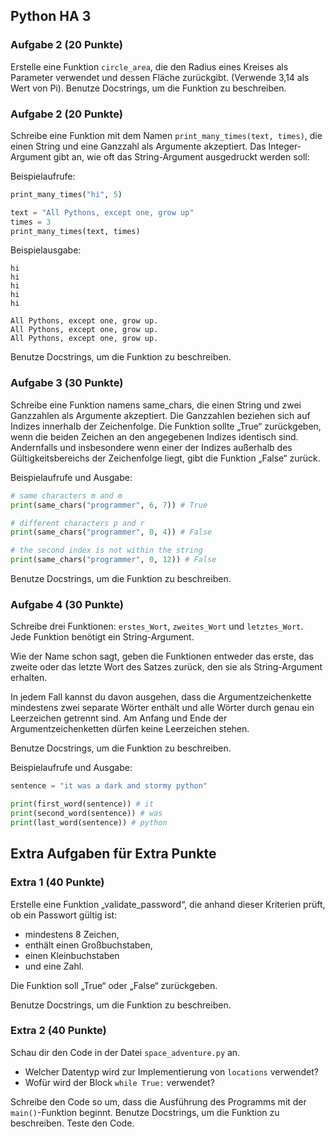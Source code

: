 ## Python HA 3

### Aufgabe 2 (20 Punkte)
Erstelle eine Funktion `circle_area`, die den Radius eines Kreises als Parameter verwendet und dessen Fläche zurückgibt. (Verwende 3,14 als Wert von Pi). Benutze Docstrings, um die Funktion zu beschreiben.

### Aufgabe 2 (20 Punkte)

Schreibe eine Funktion mit dem Namen `print_many_times(text, times)`, die einen String und eine Ganzzahl als Argumente akzeptiert. Das Integer-Argument gibt an, wie oft das String-Argument ausgedruckt werden soll:

Beispielaufrufe:

```python
print_many_times("hi", 5)

text = "All Pythons, except one, grow up"
times = 3
print_many_times(text, times)
```

Beispielausgabe:

```shell
hi
hi
hi
hi
hi

All Pythons, except one, grow up.
All Pythons, except one, grow up.
All Pythons, except one, grow up.
```
Benutze Docstrings, um die Funktion zu beschreiben.

### Aufgabe 3 (30 Punkte)
Schreibe eine Funktion namens same_chars, die einen String und zwei Ganzzahlen als Argumente akzeptiert. Die Ganzzahlen beziehen sich auf Indizes innerhalb der Zeichenfolge. Die Funktion sollte „True“ zurückgeben, wenn die beiden Zeichen an den angegebenen Indizes identisch sind. Andernfalls und insbesondere wenn einer der Indizes außerhalb des Gültigkeitsbereichs der Zeichenfolge liegt, gibt die Funktion „False“ zurück.

Beispielaufrufe und Ausgabe:

```python
# same characters m and m
print(same_chars("programmer", 6, 7)) # True

# different characters p and r
print(same_chars("programmer", 0, 4)) # False

# the second index is not within the string
print(same_chars("programmer", 0, 12)) # False
```
Benutze Docstrings, um die Funktion zu beschreiben.

### Aufgabe 4 (30 Punkte)
Schreibe drei Funktionen: `erstes_Wort`, `zweites_Wort` und `letztes_Wort`. Jede Funktion benötigt ein String-Argument.

Wie der Name schon sagt, geben die Funktionen entweder das erste, das zweite oder das letzte Wort des Satzes zurück, den sie als String-Argument erhalten.

In jedem Fall kannst du davon ausgehen, dass die Argumentzeichenkette mindestens zwei separate Wörter enthält und alle Wörter durch genau ein Leerzeichen getrennt sind. Am Anfang und Ende der Argumentzeichenketten dürfen keine Leerzeichen stehen.

Benutze Docstrings, um die Funktion zu beschreiben.

Beispielaufrufe und Ausgabe:

```python
sentence = "it was a dark and stormy python"

print(first_word(sentence)) # it
print(second_word(sentence)) # was
print(last_word(sentence)) # python
```

## Extra Aufgaben für Extra Punkte 

### Extra 1 (40 Punkte)
Erstelle eine Funktion „validate_password“, die anhand dieser Kriterien prüft, ob ein Passwort gültig ist: 
- mindestens 8 Zeichen, 
- enthält einen Großbuchstaben, 
- einen Kleinbuchstaben 
- und eine Zahl. 

Die Funktion soll „True“ oder „False“ zurückgeben.

Benutze Docstrings, um die Funktion zu beschreiben.

### Extra 2 (40 Punkte)
Schau dir den Code in der Datei `space_adventure.py` an. 
- Welcher Datentyp wird zur Implementierung von `locations` verwendet? 
- Wofür wird der Block `while True:` verwendet? 

Schreibe den Code so um, dass die Ausführung des Programms mit der `main()`-Funktion beginnt. Benutze Docstrings, um die Funktion zu beschreiben. Teste den Code.